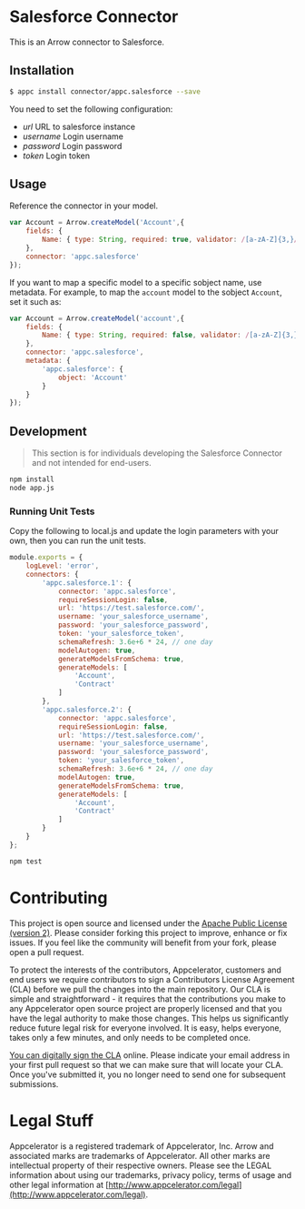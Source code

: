 # Salesforce Connector

This is an Arrow connector to Salesforce.

## Installation

```bash
$ appc install connector/appc.salesforce --save
```

You need to set the following configuration:

- *url* URL to salesforce instance
- *username* Login username
- *password* Login password
- *token* Login token

## Usage

Reference the connector in your model.

```javascript
var Account = Arrow.createModel('Account',{
	fields: {
		Name: { type: String, required: true, validator: /[a-zA-Z]{3,}/ }
	},
	connector: 'appc.salesforce'
});
```

If you want to map a specific model to a specific sobject name, use metadata.  For example, to map the `account` model to the sobject `Account`, set it such as:

```javascript
var Account = Arrow.createModel('account',{
	fields: {
		Name: { type: String, required: false, validator: /[a-zA-Z]{3,}/ }
	},
	connector: 'appc.salesforce',
	metadata: {
		'appc.salesforce': {
			object: 'Account'
		}
	}
});
```

## Development

> This section is for individuals developing the Salesforce Connector and not intended
  for end-users.

```bash
npm install
node app.js
```

### Running Unit Tests

Copy the following to local.js and update the login parameters with your own, then you can run the unit tests.

```javascript
module.exports = {
	logLevel: 'error',
	connectors: {
		'appc.salesforce.1': {
			connector: 'appc.salesforce',
			requireSessionLogin: false,
			url: 'https://test.salesforce.com/',
			username: 'your_salesforce_username',
			password: 'your_salesforce_password',
			token: 'your_salesforce_token',
			schemaRefresh: 3.6e+6 * 24, // one day
			modelAutogen: true,
			generateModelsFromSchema: true,
			generateModels: [
				'Account',
				'Contract'
			]
		},
		'appc.salesforce.2': {
			connector: 'appc.salesforce',
			requireSessionLogin: false,
			url: 'https://test.salesforce.com/',
			username: 'your_salesforce_username',
			password: 'your_salesforce_password',
			token: 'your_salesforce_token',
			schemaRefresh: 3.6e+6 * 24, // one day
			modelAutogen: true,
			generateModelsFromSchema: true,
			generateModels: [
				'Account',
				'Contract'
			]
		}
	}
};
```

```bash
npm test
```


# Contributing

This project is open source and licensed under the [Apache Public License (version 2)](http://www.apache.org/licenses/LICENSE-2.0).  Please consider forking this project to improve, enhance or fix issues. If you feel like the community will benefit from your fork, please open a pull request. 

To protect the interests of the contributors, Appcelerator, customers and end users we require contributors to sign a Contributors License Agreement (CLA) before we pull the changes into the main repository. Our CLA is simple and straightforward - it requires that the contributions you make to any Appcelerator open source project are properly licensed and that you have the legal authority to make those changes. This helps us significantly reduce future legal risk for everyone involved. It is easy, helps everyone, takes only a few minutes, and only needs to be completed once. 

[You can digitally sign the CLA](http://bit.ly/app_cla) online. Please indicate your email address in your first pull request so that we can make sure that will locate your CLA.  Once you've submitted it, you no longer need to send one for subsequent submissions.



# Legal Stuff

Appcelerator is a registered trademark of Appcelerator, Inc. Arrow and associated marks are trademarks of Appcelerator. All other marks are intellectual property of their respective owners. Please see the LEGAL information about using our trademarks, privacy policy, terms of usage and other legal information at [http://www.appcelerator.com/legal](http://www.appcelerator.com/legal).
